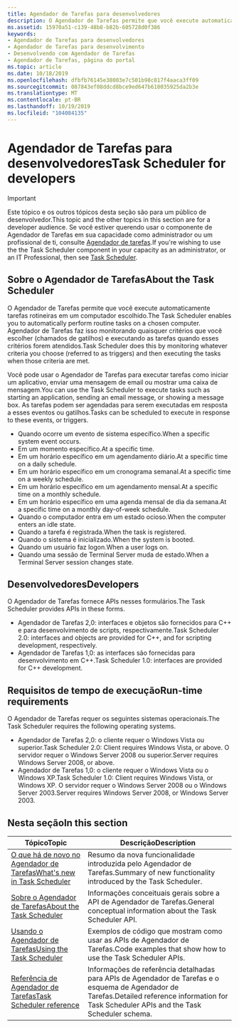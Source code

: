 ```yaml
---
title: Agendador de Tarefas para desenvolvedores
description: O Agendador de Tarefas permite que você execute automaticamente tarefas rotineiras em um computador escolhido. Agendador de Tarefas faz isso monitorando quaisquer critérios que você escolher (chamados de gatilhos) e executando as tarefas quando esses critérios forem atendidos.
ms.assetid: 15970a51-c139-48b8-b82b-605728d0f386
keywords:
- Agendador de Tarefas para desenvolvedores
- Agendador de Tarefas para desenvolvimento
- Desenvolvendo com Agendador de Tarefas
- Agendador de Tarefas, página do portal
ms.topic: article
ms.date: 10/18/2019
ms.openlocfilehash: dfbfb76145e38003e7c501b98c817f4aaca3ff09
ms.sourcegitcommit: 087843ef08ddcd8bce9ed647b610035925da2b3e
ms.translationtype: MT
ms.contentlocale: pt-BR
ms.lasthandoff: 10/19/2019
ms.locfileid: "104084135"
---
```

# <a name="task-scheduler-for-developers"></a><span data-ttu-id="801f9-108">Agendador de Tarefas para desenvolvedores</span><span class="sxs-lookup"><span data-stu-id="801f9-108">Task Scheduler for developers</span></span>

> [!IMPORTANT]
> <span data-ttu-id="801f9-109">Este tópico e os outros tópicos desta seção são para um público de desenvolvedor.</span><span class="sxs-lookup"><span data-stu-id="801f9-109">This topic and the other topics in this section are for a developer audience.</span></span> <span data-ttu-id="801f9-110">Se você estiver querendo usar o componente de Agendador de Tarefas em sua capacidade como administrador ou um profissional de ti, consulte [Agendador de tarefas](/dynamics365/business-central/dev-itpro/developer/devenv-task-scheduler).</span><span class="sxs-lookup"><span data-stu-id="801f9-110">If you're wishing to use the the Task Scheduler component in your capacity as an administrator, or an IT Professional, then see [Task Scheduler](/dynamics365/business-central/dev-itpro/developer/devenv-task-scheduler).</span></span>

## <a name="about-the-task-scheduler"></a><span data-ttu-id="801f9-111">Sobre o Agendador de Tarefas</span><span class="sxs-lookup"><span data-stu-id="801f9-111">About the Task Scheduler</span></span>

<span data-ttu-id="801f9-112">O Agendador de Tarefas permite que você execute automaticamente tarefas rotineiras em um computador escolhido.</span><span class="sxs-lookup"><span data-stu-id="801f9-112">The Task Scheduler enables you to automatically perform routine tasks on a chosen computer.</span></span> <span data-ttu-id="801f9-113">Agendador de Tarefas faz isso monitorando quaisquer critérios que você escolher (chamados de gatilhos) e executando as tarefas quando esses critérios forem atendidos.</span><span class="sxs-lookup"><span data-stu-id="801f9-113">Task Scheduler does this by monitoring whatever criteria you choose (referred to as triggers) and then executing the tasks when those criteria are met.</span></span>

<span data-ttu-id="801f9-114">Você pode usar o Agendador de Tarefas para executar tarefas como iniciar um aplicativo, enviar uma mensagem de email ou mostrar uma caixa de mensagem.</span><span class="sxs-lookup"><span data-stu-id="801f9-114">You can use the Task Scheduler to execute tasks such as starting an application, sending an email message, or showing a message box.</span></span> <span data-ttu-id="801f9-115">As tarefas podem ser agendadas para serem executadas em resposta a esses eventos ou gatilhos.</span><span class="sxs-lookup"><span data-stu-id="801f9-115">Tasks can be scheduled to execute in response to these events, or triggers.</span></span> 

- <span data-ttu-id="801f9-116">Quando ocorre um evento de sistema específico.</span><span class="sxs-lookup"><span data-stu-id="801f9-116">When a specific system event occurs.</span></span>
- <span data-ttu-id="801f9-117">Em um momento específico.</span><span class="sxs-lookup"><span data-stu-id="801f9-117">At a specific time.</span></span>
- <span data-ttu-id="801f9-118">Em um horário específico em um agendamento diário.</span><span class="sxs-lookup"><span data-stu-id="801f9-118">At a specific time on a daily schedule.</span></span>
- <span data-ttu-id="801f9-119">Em um horário específico em um cronograma semanal.</span><span class="sxs-lookup"><span data-stu-id="801f9-119">At a specific time on a weekly schedule.</span></span>
- <span data-ttu-id="801f9-120">Em um horário específico em um agendamento mensal.</span><span class="sxs-lookup"><span data-stu-id="801f9-120">At a specific time on a monthly schedule.</span></span>
- <span data-ttu-id="801f9-121">Em um horário específico em uma agenda mensal de dia da semana.</span><span class="sxs-lookup"><span data-stu-id="801f9-121">At a specific time on a monthly day-of-week schedule.</span></span>
- <span data-ttu-id="801f9-122">Quando o computador entra em um estado ocioso.</span><span class="sxs-lookup"><span data-stu-id="801f9-122">When the computer enters an idle state.</span></span>
- <span data-ttu-id="801f9-123">Quando a tarefa é registrada.</span><span class="sxs-lookup"><span data-stu-id="801f9-123">When the task is registered.</span></span>
- <span data-ttu-id="801f9-124">Quando o sistema é inicializado.</span><span class="sxs-lookup"><span data-stu-id="801f9-124">When the system is booted.</span></span>
- <span data-ttu-id="801f9-125">Quando um usuário faz logon.</span><span class="sxs-lookup"><span data-stu-id="801f9-125">When a user logs on.</span></span>
- <span data-ttu-id="801f9-126">Quando uma sessão de Terminal Server muda de estado.</span><span class="sxs-lookup"><span data-stu-id="801f9-126">When a Terminal Server session changes state.</span></span>

## <a name="developers"></a><span data-ttu-id="801f9-127">Desenvolvedores</span><span class="sxs-lookup"><span data-stu-id="801f9-127">Developers</span></span>

<span data-ttu-id="801f9-128">O Agendador de Tarefas fornece APIs nesses formulários.</span><span class="sxs-lookup"><span data-stu-id="801f9-128">The Task Scheduler provides APIs in these forms.</span></span>

- <span data-ttu-id="801f9-129">Agendador de Tarefas 2,0: interfaces e objetos são fornecidos para C++ e para desenvolvimento de scripts, respectivamente.</span><span class="sxs-lookup"><span data-stu-id="801f9-129">Task Scheduler 2.0: interfaces and objects are provided for C++, and for scripting development, respectively.</span></span>
- <span data-ttu-id="801f9-130">Agendador de Tarefas 1,0: as interfaces são fornecidas para desenvolvimento em C++.</span><span class="sxs-lookup"><span data-stu-id="801f9-130">Task Scheduler 1.0: interfaces are provided for C++ development.</span></span>

## <a name="run-time-requirements"></a><span data-ttu-id="801f9-131">Requisitos de tempo de execução</span><span class="sxs-lookup"><span data-stu-id="801f9-131">Run-time requirements</span></span>

<span data-ttu-id="801f9-132">O Agendador de Tarefas requer os seguintes sistemas operacionais.</span><span class="sxs-lookup"><span data-stu-id="801f9-132">The Task Scheduler requires the following operating systems.</span></span>

- <span data-ttu-id="801f9-133">Agendador de Tarefas 2,0: o cliente requer o Windows Vista ou superior.</span><span class="sxs-lookup"><span data-stu-id="801f9-133">Task Scheduler 2.0: Client requires Windows Vista, or above.</span></span> <span data-ttu-id="801f9-134">O servidor requer o Windows Server 2008 ou superior.</span><span class="sxs-lookup"><span data-stu-id="801f9-134">Server requires Windows Server 2008, or above.</span></span>
- <span data-ttu-id="801f9-135">Agendador de Tarefas 1,0: o cliente requer o Windows Vista ou o Windows XP.</span><span class="sxs-lookup"><span data-stu-id="801f9-135">Task Scheduler 1.0: Client requires Windows Vista, or Windows XP.</span></span> <span data-ttu-id="801f9-136">O servidor requer o Windows Server 2008 ou o Windows Server 2003.</span><span class="sxs-lookup"><span data-stu-id="801f9-136">Server requires Windows Server 2008, or Windows Server 2003.</span></span>

## <a name="in-this-section"></a><span data-ttu-id="801f9-137">Nesta seção</span><span class="sxs-lookup"><span data-stu-id="801f9-137">In this section</span></span>

| <span data-ttu-id="801f9-138">Tópico</span><span class="sxs-lookup"><span data-stu-id="801f9-138">Topic</span></span> | <span data-ttu-id="801f9-139">Descrição</span><span class="sxs-lookup"><span data-stu-id="801f9-139">Description</span></span> |
|-|-|
| [<span data-ttu-id="801f9-140">O que há de novo no Agendador de Tarefas</span><span class="sxs-lookup"><span data-stu-id="801f9-140">What's new in Task Scheduler</span></span>](what-s-new-in-task-scheduler.md) | <span data-ttu-id="801f9-141">Resumo da nova funcionalidade introduzida pelo Agendador de Tarefas.</span><span class="sxs-lookup"><span data-stu-id="801f9-141">Summary of new functionality introduced by the Task Scheduler.</span></span> |
| [<span data-ttu-id="801f9-142">Sobre o Agendador de Tarefas</span><span class="sxs-lookup"><span data-stu-id="801f9-142">About the Task Scheduler</span></span>](about-the-task-scheduler.md) | <span data-ttu-id="801f9-143">Informações conceituais gerais sobre a API de Agendador de Tarefas.</span><span class="sxs-lookup"><span data-stu-id="801f9-143">General conceptual information about the Task Scheduler API.</span></span> |
| [<span data-ttu-id="801f9-144">Usando o Agendador de Tarefas</span><span class="sxs-lookup"><span data-stu-id="801f9-144">Using the Task Scheduler</span></span>](using-the-task-scheduler.md) | <span data-ttu-id="801f9-145">Exemplos de código que mostram como usar as APIs de Agendador de Tarefas.</span><span class="sxs-lookup"><span data-stu-id="801f9-145">Code examples that show how to use the Task Scheduler APIs.</span></span> |
| [<span data-ttu-id="801f9-146">Referência de Agendador de Tarefas</span><span class="sxs-lookup"><span data-stu-id="801f9-146">Task Scheduler reference</span></span>](task-scheduler-reference.md) | <span data-ttu-id="801f9-147">Informações de referência detalhadas para APIs de Agendador de Tarefas e o esquema de Agendador de Tarefas.</span><span class="sxs-lookup"><span data-stu-id="801f9-147">Detailed reference information for Task Scheduler APIs and the Task Scheduler schema.</span></span> |